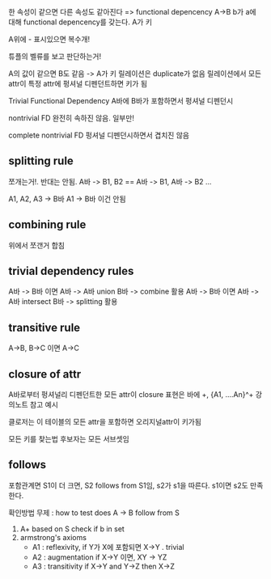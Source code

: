 한 속성이 같으면 다른 속성도 같아진다 => functional depencency
A->B b가 a에 대해 functional depencency를 갖는다. A가 키

A위에 - 표시있으면 복수개!

튜플의 벨류를 보고 판단하는거!

A의 값이 같으면 B도 같음 -> A가 키
릴레이션은 duplicate가 없음
릴레이션에서 모든 attr이 특정 attr에 펑셔널 디펜던트하면 키가 됨

Trivial Functional Dependency
A바에 B바가 포함하면서 펑셔널 디펜던시

nontrivial FD
완전히 속하진 않음. 일부만!

complete nontrivial FD
펑셔널 디펜던시하면서 겹치진 않음

## splitting rule

쪼개는거!.
반대는 안됨.
A바 -> B1, B2 == A바 -> B1, A바 -> B2 ...

A1, A2, A3 -> B바
A1 -> B바 이건 안됨

## combining rule

위에서 쪼갠거 합침

## trivial dependency rules

A바 -> B바 이면 A바 -> A바 union B바 -> combine 활용
A바 -> B바 이면 A바 -> A바 intersect B바 -> splitting 활용

## transitive rule

A->B, B->C 이면 A->C

## closure of attr

A바로부터 펑셔널리 디펜던트한 모든 attr이 closure
표현은 바에 +, {A1, ....An}^+
강의노트 참고 예시

클로저는 이 테이블의 모든 attr을 포함하면 오리지널attr이 키가됨

모든 키를 찾는법
후보자는 모든 서브셋임

## follows

포함관계면 S1이 더 크면, S2 follows from S1임, s2가 s1을 따른다. s1이면 s2도 만족한다.

확인방법
무제 : how to test does A -> B follow from S

1. A+ based on S check if b in set
2. armstrong's axioms
   - A1 : reflexivity, if Y가 X에 포함되면 X->Y . trivial
   - A2 : augmentation if X->Y 이면, XY -> YZ
   - A3 : transitivity if X->Y and Y->Z then X->Z
